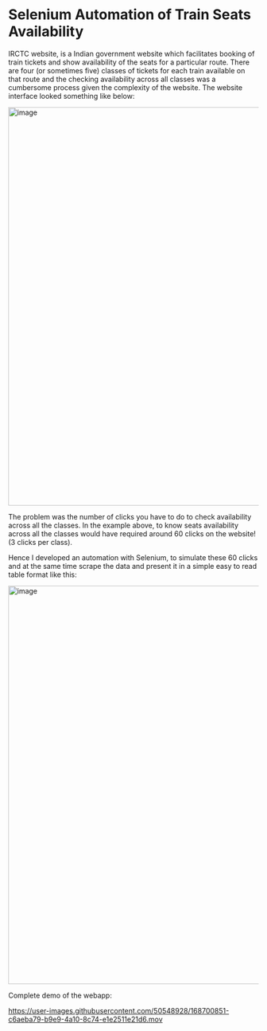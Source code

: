 # Selenium Automation of Train Seats Availability

IRCTC website, is a Indian government website which facilitates booking of train tickets and show availability of the seats for a particular route.
There are four (or sometimes five) classes of tickets for each train available on that route and the checking availability across all classes was a cumbersome
process given the complexity of the website. The website interface looked something like below:

<img width="800" alt="image" src="https://user-images.githubusercontent.com/50548928/168699851-c8aa173c-3bd6-4349-95b2-8d37795d44b5.png">

The problem was the number of clicks you have to do to check availability across all the classes. In the example above, to know seats availability 
across all the classes would have required around 60 clicks on the website! (3 clicks per class).

Hence I developed an automation with Selenium, to simulate these 60 clicks and at the same time scrape the data and present it in a simple 
easy to read table format like this:

<img width="800" alt="image" src="https://user-images.githubusercontent.com/50548928/168700658-71dd2402-e8b0-43ca-b444-4de887684a82.png">

Complete demo of the webapp:

https://user-images.githubusercontent.com/50548928/168700851-c6aeba79-b9e9-4a10-8c74-e1e2511e21d6.mov


